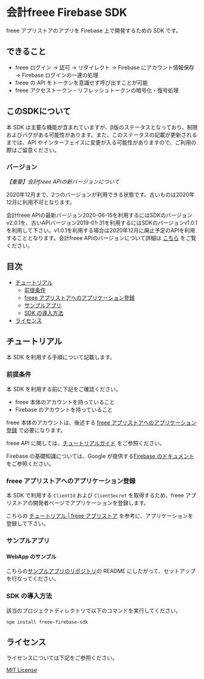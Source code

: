 # 会計freee Firebase SDK

freee アプリストアのアプリを Firebase 上で開発するための SDK です。

## できること

- freee ログイン -> 認可 -> リダイレクト -> Firebase にアカウント情報保存 -> Firebase ログインの一連の処理
- freee の API をトークンを意識せず呼び出すことが可能
- freee アクセストークン・リフレッシュトークンの暗号化・復号処理

## このSDKについて

本 SDK は主要な機能が含まれていますが、β版のステータスとなっており、制限およびバグがある可能性があります。また、このステータスの記載が更新されるまでは、API やインターフェイスに変更が入る可能性がありますので、ご利用の際はご留意ください。

### バージョン

*【重要】会計freee APIの新バージョンについて*

2020年12月まで、2つのバージョンが利用できる状態です。古いものは2020年12月に利用不可となります。

会計freee APIの最新バージョン2020-06-15を利用するにはSDKのバージョンv2.0.1を、古いAPIバージョン2019-01-31を利用するにはSDKのバージョンv1.0.1を利用して下さい。v1.0.1を利用する場合は2020年12月に廃止予定のAPIを利用することとなります。会計freee APIのバージョンについて詳細は [こちら](https://developer.freee.co.jp/docs/accounting/reference) をご覧ください。

## 目次

- [チュートリアル](#チュートリアル)
  - [前提条件](#前提条件)
  - [freee アプリストアへのアプリケーション登録](#freee-アプリストアへのアプリケーション登録)
  - [サンプルアプリ](#サンプルアプリ)
  - [SDK の導入方法](#SDK-の導入方法)
- [ライセンス](#ライセンス)

## チュートリアル

本 SDK を利用する手順について記載します。

### 前提条件

本 SDK を利用する前に下記をご確認ください。

- freee 本体のアカウントを持っていること
- Firebase のアカウントを持っていること

freee 本体のアカウントは、後述する [freee アプリストアへのアプリケーション登録](#freee-アプリストアへのアプリケーション登録) で必要になります。

freee API に関しては、[チュートリアルガイド](https://app.secure.freee.co.jp/developers/tutorials/1-freee%20API%E3%82%92%E5%A7%8B%E3%82%81%E3%82%8B#freee%20API%E3%82%92%E5%A7%8B%E3%82%81%E3%82%8B) をご参照ください。

Firebase の基礎知識については、Google が提供する[Firebase のドキュメント](https://firebase.google.com/docs) をご参照ください。

### freee アプリストアへのアプリケーション登録

本 SDK で利用する `ClientId` および `ClientSecret` を取得するため、freee アプリストアの開発者ページでアプリケーションを登録します。

こちらの [チュートリアル | freee アプリストア](https://app.secure.freee.co.jp/developers/tutorials/2-%E3%82%A2%E3%83%97%E3%83%AA%E3%82%B1%E3%83%BC%E3%82%B7%E3%83%A7%E3%83%B3%E3%82%92%E4%BD%9C%E6%88%90%E3%81%99%E3%82%8B) を参考に、アプリケーションを登録して下さい。

### サンプルアプリ

#### WebApp のサンプル

こちらの[サンプルアプリのリポジトリ](https://github.com/freee/freee-app-template-firebase)の README にしたがって、セットアップを行なってください。

### SDK の導入方法

該当のプロジェクトディレクトリで以下のコマンドを実行してください。

`npm install freee-firebase-sdk`

## ライセンス

ライセンスについては下記をご参照ください。

[MIT License](./LICENSE)

